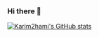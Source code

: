 ### Hi there 👋

[![Karim2hami's GitHub stats](https://github-readme-stats.vercel.app/api?username=karim2hami)](https://github.com/anuraghazra/github-readme-stats)

